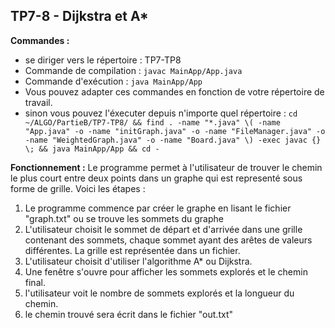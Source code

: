 ## TP7-8 - Dijkstra et A*

**Commandes :**
- se diriger vers le répertoire : TP7-TP8
- Commande de compilation : `javac MainApp/App.java`
- Commande d'exécution : `java MainApp/App`
- Vous pouvez adapter ces commandes en fonction de votre répertoire de travail.
- sinon vous pouvez l'éxecuter depuis n'importe quel répertoire : `cd ~/ALGO/PartieB/TP7-TP8/ && find . -name "*.java" \( -name "App.java" -o -name "initGraph.java" -o -name "FileManager.java" -o -name "WeightedGraph.java" -o -name "Board.java" \) -exec javac {} \; && java MainApp/App && cd -`


**Fonctionnement :**
Le programme permet à l'utilisateur de trouver le chemin le plus court entre deux points dans un graphe qui est representé sous forme de grille. Voici les étapes :
1. Le programme commence par créer le graphe en lisant le fichier "graph.txt" ou se trouve les sommets du graphe 
2. L'utilisateur choisit le sommet de départ et d'arrivée dans une grille contenant des sommets, chaque sommet ayant des arêtes de valeurs différentes. La grille est représentée dans un fichier.
3. L'utilisateur choisit d'utiliser l'algorithme A* ou Dijkstra.
4. Une fenêtre s'ouvre pour afficher les sommets explorés et le chemin final.
5. l'utilisateur voit le nombre de sommets explorés et la longueur du chemin.
6. le chemin trouvé sera écrit dans le fichier "out.txt"




